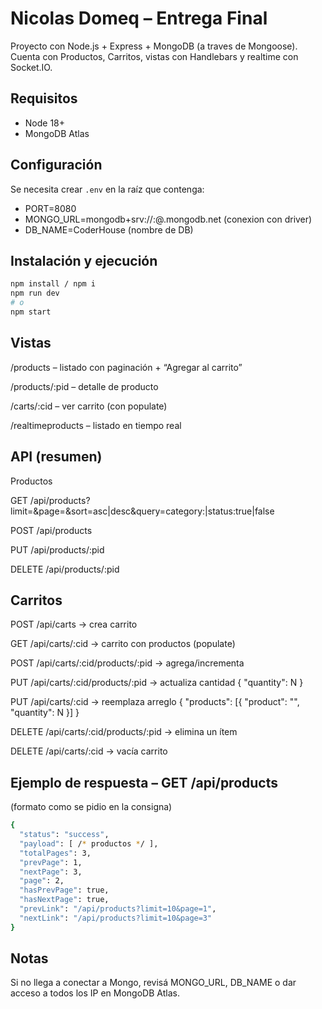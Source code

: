 # Nicolas Domeq – Entrega Final

Proyecto con Node.js + Express + MongoDB (a traves de Mongoose). 
Cuenta con Productos, Carritos, vistas con Handlebars y realtime con Socket.IO.

## Requisitos
- Node 18+
- MongoDB Atlas 

## Configuración
Se necesita crear `.env` en la raíz que contenga:
- PORT=8080
- MONGO_URL=mongodb+srv://<user>:<pass>@<cluster>.mongodb.net (conexion con driver)
- DB_NAME=CoderHouse (nombre de DB)

## Instalación y ejecución
```bash
npm install / npm i
npm run dev   
# o
npm start  
```  
## Vistas
/products – listado con paginación + “Agregar al carrito”

/products/:pid – detalle de producto

/carts/:cid – ver carrito (con populate)

/realtimeproducts – listado en tiempo real

## API (resumen)
Productos

GET /api/products?limit=&page=&sort=asc|desc&query=category:<cat>|status:true|false

POST /api/products

PUT /api/products/:pid

DELETE /api/products/:pid

## Carritos

POST /api/carts → crea carrito

GET /api/carts/:cid → carrito con productos (populate)

POST /api/carts/:cid/products/:pid → agrega/incrementa

PUT /api/carts/:cid/products/:pid → actualiza cantidad { "quantity": N }

PUT /api/carts/:cid → reemplaza arreglo { "products": [{ "product": "<pid>", "quantity": N }] }

DELETE /api/carts/:cid/products/:pid → elimina un ítem

DELETE /api/carts/:cid → vacía carrito

## Ejemplo de respuesta – GET /api/products

(formato como se pidio en la consigna)

```bash
{
  "status": "success",
  "payload": [ /* productos */ ],
  "totalPages": 3,
  "prevPage": 1,
  "nextPage": 3,
  "page": 2,
  "hasPrevPage": true,
  "hasNextPage": true,
  "prevLink": "/api/products?limit=10&page=1",
  "nextLink": "/api/products?limit=10&page=3"
}
```

## Notas
Si no llega a conectar a Mongo, revisá MONGO_URL, DB_NAME o dar acceso a todos los IP en MongoDB Atlas.